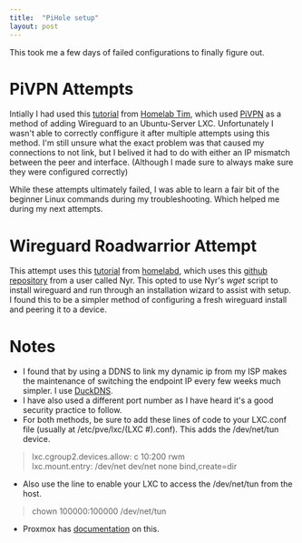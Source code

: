 ```yaml
---
title:  "PiHole setup"
layout: post
---
```

This took me a few days of failed configurations to finally figure out.  




# **PiVPN Attempts**
Intially I had used this [tutorial](https://www.youtube.com/watch?v=V9sWhnYQvpE) from [Homelab Tim](https://www.youtube.com/@HomelabTim), which used [PiVPN](https://www.pivpn.io/) as a method of adding Wireguard to an Ubuntu-Server LXC.
Unfortunately I wasn't able to correctly conffigure it after multiple attempts using this method.
I'm still unsure what the exact problem was that caused my connections to not link, but I belived it had to do with either an IP mismatch between the peer and interface.
(Although I made sure to always make sure they were configured correctly)

While these attempts ultimately failed, I was able to learn a fair bit of the beginner Linux commands during my troubleshooting. 
Which helped me during my next attempts.

# **Wireguard Roadwarrior Attempt**
This attempt uses this [tutorial](https://www.youtube.com/watch?v=er01qTRwqEo) from [homelabd](https://www.youtube.com/@homelabd), which uses this [github repository](https://github.com/Nyr/wireguard-install) from a user called Nyr.
This opted to use Nyr's _wget_ script to install wireguard and run through an installation wizard to assist with setup.
I found this to be a simpler method of configuring a fresh wireguard install and peering it to a device. 

# **Notes**  
* I found that by using a DDNS to link my dynamic ip from my ISP makes the maintenance of switching the endpoint IP every few weeks much simpler. I use [DuckDNS](https://www.duckdns.org/).
* I have also used a different port number as I have heard it's a good security practice to follow.
* For both methods, be sure to add these lines of code to your LXC.conf file (usually at /etc/pve/lxc/(LXC #).conf). This adds the /dev/net/tun device.
>  lxc.cgroup2.devices.allow: c 10:200 rwm  
 lxc.mount.entry: /dev/net dev/net none bind,create=dir
* Also use the line to enable your LXC to access the /dev/net/tun from the host.
>  chown 100000:100000 /dev/net/tun
* Proxmox has [documentation](https://pve.proxmox.com/wiki/OpenVPN_in_LXC) on this.
